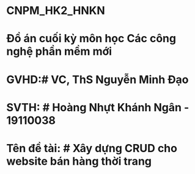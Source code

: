 # CNPM_HK2_HNKN
# Đồ án cuối kỳ môn học Các công nghệ phần mềm mới
# GVHD:# VC, ThS Nguyễn Minh Đạo
# SVTH: # Hoàng Nhựt Khánh Ngân - 19110038
# Tên đề tài: # Xây dựng CRUD cho website bán hàng thời trang
